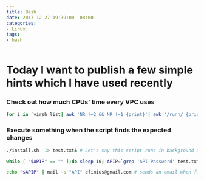 ```yaml
---
title: Bash
date: 2017-12-27 19:39:00 -08:00
categories:
- Linux
tags:
- bash
---
```


# Today I want to publish a few simple hints which I have used recently

### Check out how  much CPUs' time every VPC uses

```sh
for i in `virsh list| awk 'NR !=2 && NR !=1 {print}'| awk '/runn/ {print $2}'`; do echo $i; virsh  vcpuinfo $i ;done

```

### Execute something when the script finds the expected changes


```sh
./install.sh  1> test.txt& # Let's say this script runs in background and write something in test.txt

while [ "$APIP" == "" ];do sleep 10; APIP=`grep 'API Password' test.txt`;done; # this line does nothing until it finds a a pattern

echo "$APIP" | mail -s "API" efimius@gmail.com # sends an email when finds the pattern
```